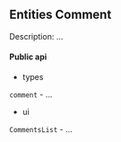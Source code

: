 ## Entities Comment

Description: ...

#### Public api

- types

`comment` - ...

- ui

`CommentsList` - ...

